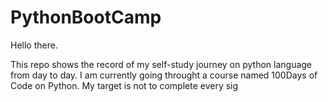 # PythonBootCamp

Hello there.

This repo shows the record of my self-study journey on python language from day to day. 
I am currently going throught a course named 100Days of Code on Python.
My target is not to complete every sig
